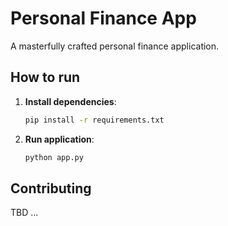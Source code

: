 # Personal Finance App

A masterfully crafted personal finance application.

## How to run

1. **Install dependencies**:

    ```bash
    pip install -r requirements.txt
    ``` 

2. **Run application**:

    ```bash
    python app.py
    ```

## Contributing

TBD ...